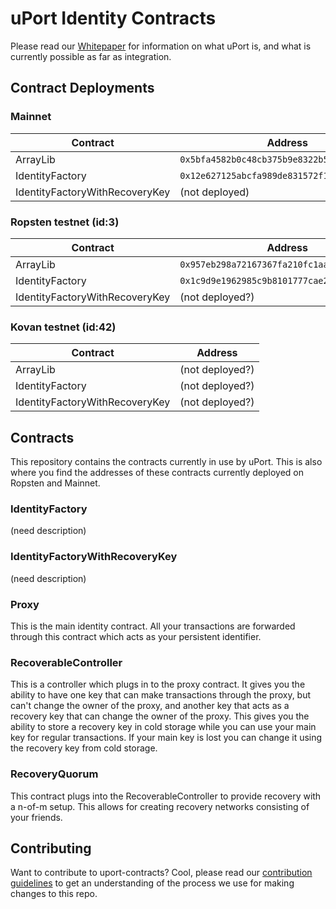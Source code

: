# uPort Identity Contracts
Please read our [Whitepaper](http://whitepaper.uport.me) for information on what uPort is, and what is currently possible as far as integration.

## Contract Deployments
### Mainnet
| Contract                       | Address                                      |
| -------------------------------|----------------------------------------------|
| ArrayLib                       | `0x5bfa4582b0c48cb375b9e8322b57ac025965c148` |
| IdentityFactory                | `0x12e627125abcfa989de831572f198577780d7127` |
| IdentityFactoryWithRecoveryKey | (not deployed)                               |

### Ropsten testnet (id:3)
| Contract                       | Address                                      |
| -------------------------------|----------------------------------------------|
| ArrayLib                       | `0x957eb298a72167367fa210fc1aa3faba1d2b629c` |
| IdentityFactory                | `0x1c9d9e1962985c9b8101777cae25c46279fe2a9c` |
| IdentityFactoryWithRecoveryKey | (not deployed?)                               |

### Kovan testnet (id:42)
| Contract                       | Address                                      |
| -------------------------------|----------------------------------------------|
| ArrayLib                       | (not deployed?)  
| IdentityFactory                | (not deployed?)  
| IdentityFactoryWithRecoveryKey | (not deployed?)                               |

## Contracts
This repository contains the contracts currently in use by uPort. This is also where you find the addresses of these contracts currently deployed on Ropsten and Mainnet.

### IdentityFactory
(need description)

### IdentityFactoryWithRecoveryKey
(need description)

### Proxy
This is the main identity contract. All your transactions are forwarded through this contract which acts as your persistent identifier.

### RecoverableController
This is a controller which plugs in to the proxy contract. It gives you the ability to have one key that can make transactions through the proxy, but can't change the owner of the proxy, and another key that acts as a recovery key that can change the owner of the proxy. This gives you the ability to store a recovery key in cold storage while you can use your main key for regular transactions. If your main key is lost you can change it using the recovery key from cold storage.

### RecoveryQuorum
This contract plugs into the RecoverableController to provide recovery with a n-of-m setup. This allows for creating recovery networks consisting of your friends.

## Contributing
Want to contribute to uport-contracts? Cool, please read our [contribution guidelines](./CONTRIBUTING.md) to get an understanding of the process we use for making changes to this repo.
